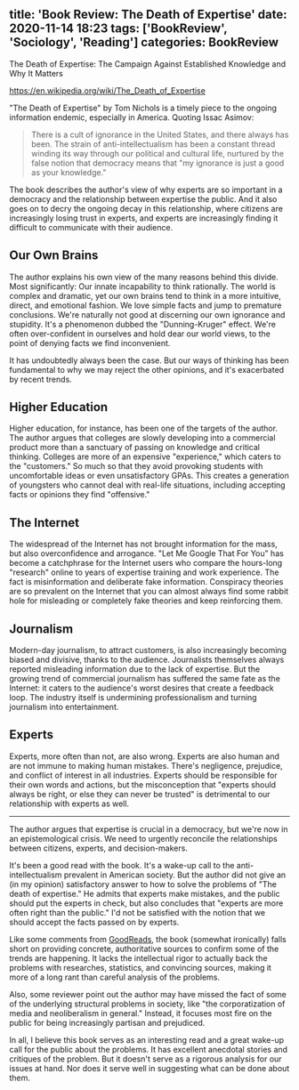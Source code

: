 title: 'Book Review: The Death of Expertise'
date: 2020-11-14 18:23
tags: ['BookReview', 'Sociology', 'Reading']
categories: BookReview
---
The Death of Expertise: The Campaign Against Established Knowledge and Why It Matters 
 
https://en.wikipedia.org/wiki/The_Death_of_Expertise

"The Death of Expertise" by Tom Nichols is a timely piece to the 
ongoing information endemic, especially in America. Quoting Issac Asimov:

> There is a cult of ignorance in the United States, and there always has been. The strain of anti-intellectualism has been a constant thread winding its way through our political and cultural life, nurtured by the false notion that democracy means that "my ignorance is just a good as your knowledge."

The book describes the author's view of why experts are so important in a democracy
and the relationship between expertise the public. And it also goes on to decry the
ongoing decay in this relationship, where citizens are increasingly losing trust
in experts, and experts are increasingly finding it difficult to communicate with their audience.

<!--more-->

## Our Own Brains

The author explains his own view of the many reasons behind this divide. Most significantly:
Our innate incapability to think rationally. The world is complex and dramatic, 
yet our own brains tend to think in a more intuitive, direct, and emotional fashion. 
We love simple facts and jump to premature conclusions. 
We're naturally not good at discerning our own ignorance and stupidity. 
It's a phenomenon dubbed the "Dunning-Kruger" effect. We're often over-confident in
ourselves and hold dear our world views, to the point of denying facts we find inconvenient.

It has undoubtedly always been the case. But our ways of thinking has been fundamental to why we may reject the other opinions, and it's exacerbated by recent trends.

## Higher Education

Higher education, for instance, has been one of the targets of the author. 
The author argues that colleges are slowly developing into a commercial product
more than a sanctuary of passing on knowledge and critical thinking. 
Colleges are more of an expensive "experience," which caters to the "customers." 
So much so that they avoid provoking students with uncomfortable ideas or even
unsatisfactory GPAs. This creates a generation of youngsters who cannot deal with
real-life situations, including accepting facts or opinions they find "offensive."

## The Internet

The widespread of the Internet has not brought information for the mass, 
but also overconfidence and arrogance.
"Let Me Google That For You" has become a catchphrase for the Internet users who
compare the hours-long "research" online to years of expertise training and work experience. 
The fact is misinformation and deliberate fake information. 
Conspiracy theories are so prevalent on the Internet that you can almost
always find some rabbit hole for misleading or completely fake
theories and keep reinforcing them.

## Journalism

Modern-day journalism, to attract customers, is also increasingly becoming biased
and divisive, thanks to the audience. Journalists themselves always reported misleading 
information due to the lack of expertise. But the growing trend of commercial
journalism has suffered the same fate as the Internet: it caters to the audience's 
worst desires that create a feedback loop. The industry itself is undermining professionalism
and turning journalism into entertainment.

## Experts

Experts, more often than not, are also wrong. Experts are also human and are not immune
to making human mistakes. There's negligence, prejudice, and conflict of interest in all industries.
Experts should be responsible for their own words and actions, but the misconception that 
"experts should always be right, or else they can never be trusted" is detrimental to our 
relationship with experts as well.

-----

The author argues that expertise is crucial in a democracy, 
but we're now in an epistemological crisis. We need to urgently 
reconcile the relationships between citizens, experts, and decision-makers.

It's been a good read with the book. It's a wake-up call to the anti-intellectualism prevalent in American society.
But the author did not give an (in my opinion) satisfactory answer to how to solve the problems of "The death of expertise." He admits that experts make mistakes, and the public should put the experts in check, but also concludes that "experts are more often right than the public." I'd not be satisfied with the notion that we should accept the facts passed on by experts.

Like some comments from [GoodReads](https://www.goodreads.com/book/show/26720949-the-death-of-expertise), 
the book (somewhat ironically) falls short on providing concrete, 
authoritative sources to confirm some of the trends are happening. 
It lacks the intellectual rigor to actually back the problems with researches, 
statistics, and convincing sources, making it more of a long rant than careful analysis of the problems.

Also, some reviewer point out the author may have missed the fact of some of the underlying structural 
problems in society, like "the corporatization of media and neoliberalism 
in general." Instead, it focuses most fire on the public for being 
increasingly partisan and prejudiced.

In all, I believe this book serves as an interesting read and a great wake-up
call for the public about the problems. It has excellent anecdotal stories and
critiques of the problem. But it doesn't serve as a rigorous analysis for our
issues at hand. Nor does it serve well in suggesting what can be done about them.
